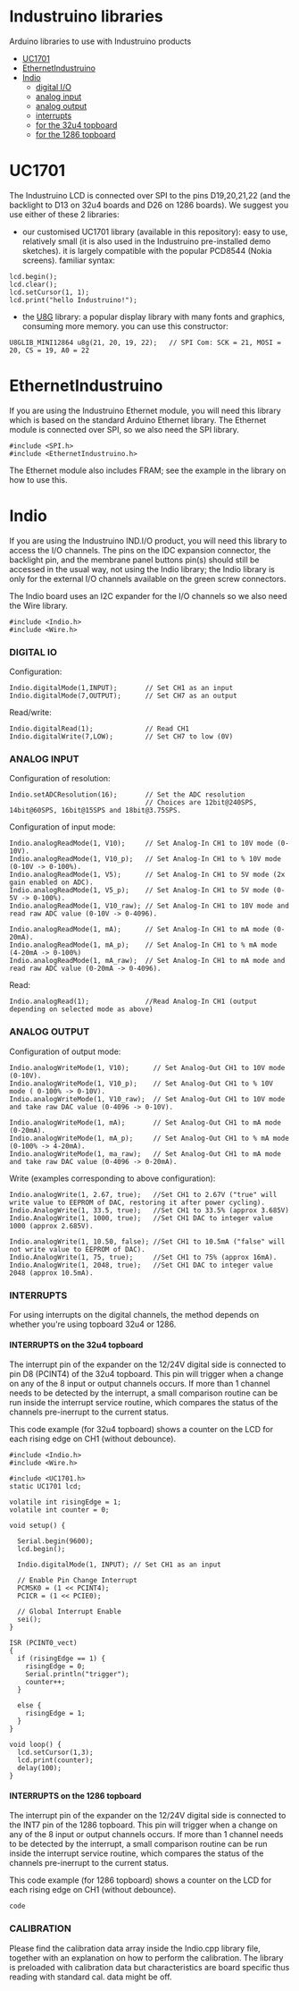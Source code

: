 # Industruino libraries
Arduino libraries to use with Industruino products
* [UC1701](#uc1701)
* [EthernetIndustruino](#ethernetindustruino)
* [Indio](#indio)
  * [digital I/O](#digital-io) 
  * [analog input](#analog-input)
  * [analog output](#analog-output)
  * [interrupts](#interrupts)
   * [for the 32u4 topboard](#interrupts-on-the-32u4-topboard)
   * [for the 1286 topboard](#interrupts-on-the-1286-topboard)

# UC1701
The Industruino LCD is connected over SPI to the pins D19,20,21,22 (and the backlight to D13 on 32u4 boards and D26 on 1286 boards). We suggest you use either of these 2 libraries:
* our customised UC1701 library (available in this repository): easy to use, relatively small (it is also used in the Industruino pre-installed demo sketches). it is largely compatible with the popular PCD8544 (Nokia screens). familiar syntax:  
```
lcd.begin();  
lcd.clear();  
lcd.setCursor(1, 1);  
lcd.print("hello Industruino!");
```
 
* the [U8G](https://github.com/olikraus/u8glib) library: a popular display library with many fonts and graphics, consuming more memory. you can use this constructor:
```
U8GLIB_MINI12864 u8g(21, 20, 19, 22);	// SPI Com: SCK = 21, MOSI = 20, CS = 19, A0 = 22
```

# EthernetIndustruino
If you are using the Industruino Ethernet module, you will need this library which is based on the standard Arduino Ethernet library. The Ethernet module is connected over SPI, so we also need the SPI library.
```
#include <SPI.h>
#include <EthernetIndustruino.h>
```
The Ethernet module also includes FRAM; see the example in the library on how to use this.

# Indio
If you are using the Industruino IND.I/O product, you will need this library to access the I/O channels. The pins on the IDC expansion connector, the backlight pin, and the membrane panel buttons pin(s) should still be accessed in the usual way, not using the Indio library; the Indio library is only for the external I/O channels available on the green screw connectors.

The Indio board uses an I2C expander for the I/O channels so we also need the Wire library.
```
#include <Indio.h>
#include <Wire.h>
```

### DIGITAL IO 

Configuration:
```
Indio.digitalMode(1,INPUT);       // Set CH1 as an input
Indio.digitalMode(7,OUTPUT);      // Set CH7 as an output
```
Read/write:
```
Indio.digitalRead(1);             // Read CH1
Indio.digitalWrite(7,LOW);        // Set CH7 to low (0V)
```

### ANALOG INPUT

Configuration of resolution:
```
Indio.setADCResolution(16);       // Set the ADC resolution
                                  // Choices are 12bit@240SPS, 14bit@60SPS, 16bit@15SPS and 18bit@3.75SPS.
```
Configuration of input mode:
```
Indio.analogReadMode(1, V10);     // Set Analog-In CH1 to 10V mode (0-10V).
Indio.analogReadMode(1, V10_p);   // Set Analog-In CH1 to % 10V mode (0-10V -> 0-100%).
Indio.analogReadMode(1, V5);      // Set Analog-In CH1 to 5V mode (2x gain enabled on ADC).
Indio.analogReadMode(1, V5_p);    // Set Analog-In CH1 to 5V mode (0-5V -> 0-100%).
Indio.analogReadMode(1, V10_raw); // Set Analog-In CH1 to 10V mode and read raw ADC value (0-10V -> 0-4096).

Indio.analogReadMode(1, mA);      // Set Analog-In CH1 to mA mode (0-20mA).
Indio.analogReadMode(1, mA_p);    // Set Analog-In CH1 to % mA mode (4-20mA -> 0-100%)
Indio.analogReadMode(1, mA_raw);  // Set Analog-In CH1 to mA mode and read raw ADC value (0-20mA -> 0-4096).
```  
Read:
```
Indio.analogRead(1);              //Read Analog-In CH1 (output depending on selected mode as above)
```

### ANALOG OUTPUT

Configuration of output mode:
```
Indio.analogWriteMode(1, V10);      // Set Analog-Out CH1 to 10V mode (0-10V).
Indio.analogWriteMode(1, V10_p);    // Set Analog-Out CH1 to % 10V mode ( 0-100% -> 0-10V).
Indio.analogWriteMode(1, V10_raw);  // Set Analog-Out CH1 to 10V mode and take raw DAC value (0-4096 -> 0-10V).

Indio.analogWriteMode(1, mA);       // Set Analog-Out CH1 to mA mode (0-20mA).
Indio.analogWriteMode(1, mA_p);     // Set Analog-Out CH1 to % mA mode (0-100% -> 4-20mA).
Indio.analogWriteMode(1, ma_raw);   // Set Analog-Out CH1 to mA mode and take raw DAC value (0-4096 -> 0-20mA).   
```
Write (examples corresponding to above configuration):
```
Indio.analogWrite(1, 2.67, true);   //Set CH1 to 2.67V ("true" will write value to EEPROM of DAC, restoring it after power cycling).
Indio.AnalogWrite(1, 33.5, true);   //Set CH1 to 33.5% (approx 3.685V)
Indio.AnalogWrite(1, 1000, true);   //Set CH1 DAC to integer value 1000 (approx 2.685V).

Indio.analogWrite(1, 10.50, false); //Set CH1 to 10.5mA ("false" will not write value to EEPROM of DAC).
Indio.AnalogWrite(1, 75, true);     //Set CH1 to 75% (approx 16mA).
Indio.AnalogWrite(1, 2048, true);   //Set CH1 DAC to integer value 2048 (approx 10.5mA).
```

### INTERRUPTS

For using interrupts on the digital channels, the method depends on whether you're using topboard 32u4 or 1286. 

#### INTERRUPTS on the 32u4 topboard

The interrupt pin of the expander on the 12/24V digital side is connected to pin D8 (PCINT4) of the 32u4 topboard. This pin will trigger when a change on any of the 8 input or output channels occurs. If more than 1 channel needs to be detected by the interrupt, a small comparison routine can be run inside the interrupt service routine, which compares the status of the channels pre-inerrupt to the current status.

This code example (for 32u4 topboard) shows a counter on the LCD for each rising edge on CH1 (without debounce).
```
#include <Indio.h>
#include <Wire.h>

#include <UC1701.h>
static UC1701 lcd;

volatile int risingEdge = 1;
volatile int counter = 0;

void setup() {

  Serial.begin(9600);
  lcd.begin();
  
  Indio.digitalMode(1, INPUT); // Set CH1 as an input

  // Enable Pin Change Interrupt
  PCMSK0 = (1 << PCINT4);
  PCICR = (1 << PCIE0);

  // Global Interrupt Enable
  sei();
}

ISR (PCINT0_vect)
{
  if (risingEdge == 1) {
    risingEdge = 0;
    Serial.println("trigger");
    counter++;
  }

  else {
    risingEdge = 1;
  }
}

void loop() {
  lcd.setCursor(1,3);
  lcd.print(counter);
  delay(100);
}
```

#### INTERRUPTS on the 1286 topboard

The interrupt pin of the expander on the 12/24V digital side is connected to the INT7 pin of the 1286 topboard. This pin will trigger when a change on any of the 8 input or output channels occurs. If more than 1 channel needs to be detected by the interrupt, a small comparison routine can be run inside the interrupt service routine, which compares the status of the channels pre-inerrupt to the current status.

This code example (for 1286 topboard) shows a counter on the LCD for each rising edge on CH1 (without debounce).
```
code
```

### CALIBRATION

Please find the calibration data array inside the Indio.cpp library file, together with an explanation on how to perform the calibration. The library is preloaded with calibration data but characteristics are board specific thus reading with standard cal. data might be off.



